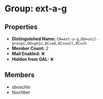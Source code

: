 # Group: ext-a-g

## Properties

- **Distinguished Name:** `CN=ext-a-g,OU=unil-groups,OU=gesu,DC=ad,DC=unil,DC=ch`
- **Member Count:** 2
- **Mail Enabled:** ❌
- **Hidden from GAL:** ❌

## Members

- sboschlo
- tbuchber
